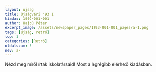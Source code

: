 ```yaml
---
layout: ujsag
title: Újságvári '93 I
kiadas: 1993-001-001
author: Hajdú Péter
excerpt_image: /assets/newspaper_pages/1993-001-001_pages/a-1.png
tags: [újság, retró]
top: 1
categories: [Retró]
oldalszam: 8
nev: a-
---
```

Nézd meg miről írtak iskolatársaid!
Most a legrégibb elérhető kiadásban.